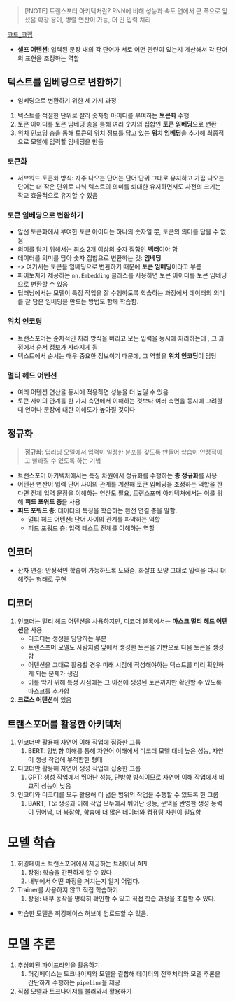 >[!NOTE] 트랜스포터 아키텍처란?
>RNN에 비해 성능과 속도 면에서 큰 폭으로 앞섰음
>확장 용이, 병렬 연산이 가능, 더 긴 입력 처리

[코드_코랩](https://colab.research.google.com/drive/1FHhBQKuL_uhS259Xqis-0eV13ZQ2zWv2#scrollTo=oHVobEq8xS0j)

- **셀프 어텐션**: 입력된 문장 내의 각 단어가 서로 어떤 관련이 있는지 계산해서 각 단어의 표현을 조정하는 역할
## 텍스트를 임베딩으로 변환하기
- 임베딩으로 변환하기 위한 세 가지 과정
1. 텍스트를 적절한 단위로 잘라 숫자형 아이디를 부여하는 **토큰화** 수행
2. 토큰 아이디를 토큰 임베딩 층을 통해 여러 숫자의 집합인 **토큰 임베딩**으로 변환
3. 위치 인코딩 층을 통해 토큰의 위치 정보를 담고 있는 **위치 임베딩**을 추가해 최종적으로 모델에 입력할 임베딩을 만듦
### 토큰화
- 서브워드 토큰화 방식: 자주 나오는 단어는 단어 단위 그대로 유지하고 가끔 나오는 단어는 더 작은 단위로 나눠 텍스트의 의미를 퇴대한 유지하면서도 사전의 크기는 작교 효율적으로 유지할 수 있음
### 토큰 임베딩으로 변환하기
- 앞선 토큰화에서 부여한 토큰 아이디는 하나의 숫자일 뿐, 토큰의 의미를 담을 수 없음
- 의미를 담기 위해서는 최소 2개 이상의 숫자 집합인 **벡터**여야 함
- 데이터를 의미를 담아 숫자 집합으로 변환하는 것: **임베딩**
- -> 여기서는 토큰을 임베딩으로 변환하기 때문에 **토큰 임베딩**이라고 부름
- 파이토치가 제공하는 ``nn.Embedding`` 클래스를 사용하면 토큰 아이디를 토큰 임베딩으로 변환할 수 있음
- 딥러닝에서는 모델이 특정 작업을 잘 수행하도록 학습하는 과정에서 데이터의 의미를 잘 담은 임베딩을 만드는 방법도 함께 학습함.
### 위치 인코딩
- 트랜스포머는 순차적인 처리 방식을 버리고 모든 입력을 동시에 처리하는데 , 그 과정에서 순서 정보가 사라지게 됨
- 텍스트에서 순서는 매우 중요한 정보이기 때문에, 그 역할을 **위치 인코딩**이 담당
### 멀티 헤드 어텐션
- 여러 어텐션 연산을 동시에 적용하면 성능을 더 높일 수 있음
- 토큰 사이의 관계를 한 가지 측면에서 이해하는 것보다 여러 측면을 동시에 고려할 때 언어나 문장에 대한 이해도가 높아질 것이다

## 정규화
> **정규화**: 딥러닝 모델에서 입력이 일정한 분포를 갖도록 만들어 학습이 안정적이고 빨라질 수 있도록 하는 기법

- 트랜스포머 아키텍처에서는 특징 차원에서 정규화를 수행하는 **층 정규화**를 사용
- 어텐션 연산이 입력 단어 사이의 관계를 계산해 토큰 임베딩을 조정하는 역할을 한다면 전체 입력 문장을 이해하는 연산도 필요, 트랜스포머 아키텍처에서는 이를 위해 **피드 포워드 층**을 사용
- **피드 포워드 층**: 데이터의 특징을 학습하는 완전 연결 층을 말함.
	- 멀티 헤드 어텐션: 단어 사이의 관계를 파악하는 역할
	- 피드 포워드 층: 입력 테스트 전체를 이해하는 역할

## 인코더
- 잔차 연결: 안정적인 학습이 가능하도록 도와줌. 화살표 모양 그대로 입력을 다시 더해주는 형태로 구현

## 디코더
1. 인코더는 멀티 헤드 어텐션을 사용하지만, 디코더 블록에서는 **마스크 멀티 헤드 어텐션**을 사용
	- 디코더는 생성을 담당하는 부분
	- 트랜스포머 모델도 사람처럼 앞에서 생성한 토큰을 기반으로 다음 토큰을 생성함
	- 어텐션을 그대로 활용할 경우 미래 시점에 작성해야하는 텍스트를 미리 확인하게 되는 문제가 생김
	- 이를 막기 위해 특정 시점에는 그 이전에 생성된 토큰까지만 확인할 수 있도록 마스크를 추가함
2. **크로스 어텐션**이 있음

## 트랜스포머를 활용한 아키텍처
1. 인코더만 활용해 자연어 이해 작업에 집중한 그룹
	1. BERT: 양방향 이해를 통해 자연어 이해에서 디코더 모델 대비 높은 성능, 자연어 생성 작업에 부적합한 형태
2. 디코더만 활용해 자연어 생성 작업에 집중한 그룹
	1. GPT: 생성 작업에서 뛰어난 성능, 단방향 방식이므로 자연어 이해 작업에서 비교적 성능이 낮음
3. 인코더와 디코더를 모두 활용해 더 넓은 범위의 작업을 수행할 수 있도록 한 그룹
	1. BART, T5: 생성과 이해 작업 모두에서 뛰어난 성능, 문맥을 반영한 생성 능력이 뛰어남, 더 복잡함, 학습에 더 많은 데이터와 컴퓨팅 자원이 필요함
# 모델 학습
1. 허깅페이스 트랜스포머에서 제공하는 트레이너 API
	1. 장점: 학습을 간편하게 할 수 있다
	2. 내부에서 어떤 과정을 거치는지 알기 어렵다.
2. Trainer를 사용하지 않고 직접 학습하기
	1. 장점: 내부 동작을 명확히 확인할 수 있고 직접 학습 과정을 조절할 수 있다.

- 학습한 모델은 허깅페이스 허브에 업로드할 수 있음.

# 모델 추론
1. 추상화된 파이프라인을 활용하기
	1. 허깅페이스는 토크나이저와 모델을 결합해 데이터의 전후처리와 모델 추론을 간단하게 수행하는 `pipeline`을 제공
2. 직접 모델과 토크나이저를 불러와서 활용하기